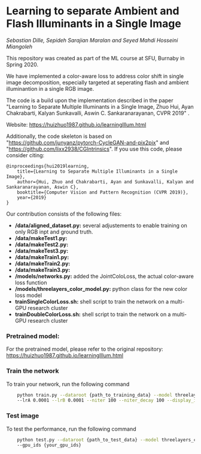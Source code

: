 # Learning to separate Ambient and Flash Illuminants in a Single Image
*Sebastian Dille, Sepideh Sarajian Maralan and Seyed Mahdi Hosseini Miangoleh*


This repository was created as part of the ML course at SFU, Burnaby in Spring 2020.


We have implemented a color-aware loss to address color shift in single image decomposition, especially targeted at seperating flash and ambient illuminantion in a single RGB image.

The code is a build upon the implementation described in the paper "Learning to Separate Multiple Illuminants in a Single Image, Zhuo Hui, Ayan Chakrabarti, Kalyan Sunkavalli, Aswin C. Sankaranarayanan, CVPR 2019" .

Website: https://huizhuo1987.github.io/learningIllum.html

Additionally, the code skeleton is based on "https://github.com/junyanz/pytorch-CycleGAN-and-pix2pix" and "https://github.com/lixx2938/CGIntrinsics". If you use this code, please consider citing:

    @inproceedings{hui2019learning,
	  	title={Learning to Separate Multiple Illuminants in a Single Image},
	  	author={Hui, Zhuo and Chakrabarti, Ayan and Sunkavalli, Kalyan and Sankaranarayanan, Aswin C},
	  	booktitle={Computer Vision and Pattern Recognition (CVPR 2019)},
	  	year={2019}
	}
  

Our contribution consists of the following files:
  * **/data/aligned_dataset.py:** several adjustements to enable training on only RGB inpt and ground truth.
  * **/data/makeTest1.py:**
  * **/data/makeTest2.py:**
  * **/data/makeTest3.py:**
  * **/data/makeTrain1.py:**
  * **/data/makeTrain2.py:**  
  * **/data/makeTrain3.py:**  
  * **/models/networks.py:** added the JointColoLoss, the actual color-aware loss function
  * **/models/threelayers_color_model.py:** python class for the new color loss model
  * **trainSingleColorLoss.sh:** shell script to train the network on a multi-GPU research cluster
  * **trainDoubleColorLoss.sh:** shell script to train the network on a multi-GPU research cluster


### Pretrained model:
For the pretrained model, please refer to the original repository: https://huizhuo1987.github.io/learningIllum.html


### Train the network
To train your network, run the following command
```bash
    python train.py --dataroot {path_to_training_data} --model threelayers_color --name {your_training_name} 
    --lrA 0.0001 --lrB 0.0001 --niter 100 --niter_decay 100 --display_id -1 --gpu_ids {your_gpu_ids}
```

### Test image
To test the performance, run the following command
```bash
    python test.py --dataroot {path_to_test_data} --model threelayers_color --name {your_training_name} 
    --gpu_ids {your_gpu_ids}
```
